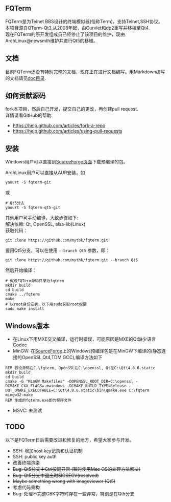 ## FQTerm
FQTerm是为Telnet BBS设计的终端模拟器(俗称Term)，支持Telnet,SSH协议。    
本项目源自QTerm-Qt3,从2008年起，由Curvlet和dp2重写并移植至Qt4.    
现在FQTerm的原开发组成员已经停止了该项目的维护，现由ArchLinux@newsmth维护并进行Qt5的移植。    

## 文档
目前FQTerm还没有特别完整的文档，现在正在进行文档编写。用Markdown编写的文档请见[doc目录](doc/).

## 如何贡献源码
fork本项目，然后自己开发，提交自己的更改，再创建pull request.    
详情请看GitHub的帮助:
- https://help.github.com/articles/fork-a-repo
- https://help.github.com/articles/using-pull-requests

## 安装
Windows用户可以直接到[SourceForge页面](http://sourceforge.net/projects/fqterm/files/windows/)下载预编译的包。

ArchLinux用户可以直接从AUR安装，如
```
yaourt -S fqterm-git
```
或
```
# Qt5分支
yaourt -S fqterm-qt5-git
```

其他用户可手动编译，大致步骤如下:    
解决依赖: Qt, OpenSSL, alsa-lib(Linux)    
获取代码：      
```
git clone https://github.com/mytbk/fqterm.git
```
要用Qt5分支，可以在使用 ```--branch Qt5``` 参数，即：
```
git clone https://github.com/mytbk/fqterm.git --branch Qt5
```
然后开始编译：      

```
# 假设FQTerm源码目录为fqterm
mkdir build
cd build
cmake ../fqterm
make
# 以root身份安装，以下用sudo获取root权限
sudo make install
```

## Windows版本
- 在Linux下用MXE交叉编译，运行时错误，可能原因是MXE的Qt缺少语言Codec
- MinGW: 在[SourceForge](http://sourceforge.net/projects/fqterm/files/windows/)上的Windows预编译包是在MinGW下编译的(静态连接的OpenSSL,Qt4,TDM GCC),编译方法如下  
```
REM 假设源码在C:\fqterm, OpenSSL在C:\openssl, Qt在C:\Qt\4.8.6.static
mkdir build
cd build
cmake -G "MinGW Makefiles" -DOPENSSL_ROOT_DIR=C:\openssl -DCMAKE_CXX_FLAGS=-mwindows -DCMAKE_BUILD_TYPE=Release -DQT_QMAKE_EXECUTABLE=C:\Qt\4.8.6.static\bin\qmake.exe C:\fqterm
mingw32-make
REM 生成的fqterm.exe即为程序文件
```
- MSVC: 未测试

## TODO
以下是FQTerm日后需要改进和修复的地方，希望大家参与开发。
- SSH: 增加host key记录和认证机制
- SSH: public key auth
- 改善终端渲染
- ~~Bug: Qt5分支中Ctrl按键异常 (暂时使用Mac OS的处理方法解决)~~
- ~~Bug: Qt5分支中退出时SIGSEGV(resolved)~~
- ~~Maybe something wrong with imageviewer (Qt5)~~
- 考虑代码重构
- Bug: 处理不完整GBK字符时存在一些异常，特别是在Qt5分支

